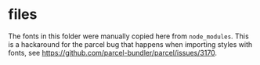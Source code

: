 # files

The fonts in this folder were manually copied here from `node_modules`. This is
a hackaround for the parcel bug that happens when importing styles with fonts,
see https://github.com/parcel-bundler/parcel/issues/3170.
